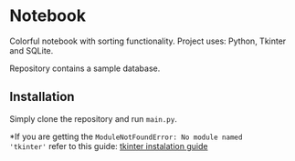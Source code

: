 # Notebook
Colorful notebook with sorting functionality.
Project uses: Python, Tkinter and SQLite.

Repository contains a sample database.

## Installation
Simply clone the repository and run <code>main.py</code>.

*If you are getting the <code>ModuleNotFoundError: No module named 'tkinter'</code> refer to this guide: [tkinter instalation guide](http://tkdocs.com/tutorial/install.html)
